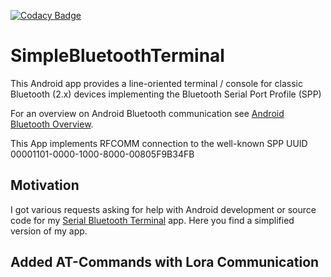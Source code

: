 [![Codacy Badge](https://api.codacy.com/project/badge/Grade/a3d8a40d7133497caa11051eaac6f1a2)](https://www.codacy.com/manual/kai-morich/SimpleBluetoothTerminal?utm_source=github.com&amp;utm_medium=referral&amp;utm_content=kai-morich/SimpleBluetoothTerminal&amp;utm_campaign=Badge_Grade)

# SimpleBluetoothTerminal

This Android app provides a line-oriented terminal / console for classic Bluetooth (2.x) devices implementing the Bluetooth Serial Port Profile (SPP)

For an overview on Android Bluetooth communication see 
[Android Bluetooth Overview](https://developer.android.com/guide/topics/connectivity/bluetooth).

This App implements RFCOMM connection to the well-known SPP UUID 00001101-0000-1000-8000-00805F9B34FB

## Motivation

I got various requests asking for help with Android development or source code for my 
[Serial Bluetooth Terminal](https://play.google.com/store/apps/details?id=de.kai_morich.serial_bluetooth_terminal) app.
Here you find a simplified version of my app.

## Added AT-Commands with Lora Communication
